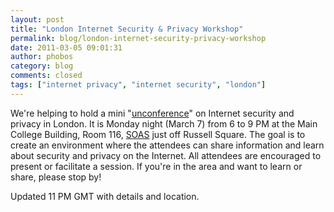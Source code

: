 ```yaml
---
layout: post
title: "London Internet Security & Privacy Workshop"
permalink: blog/london-internet-security-privacy-workshop
date: 2011-03-05 09:01:31
author: phobos
category: blog
comments: closed
tags: ["internet privacy", "internet security", "london"]
---
```


We're helping to hold a mini "[unconference](https://secure.wikimedia.org/wikipedia/en/wiki/BarCamp)" on Internet security and privacy in London. It is Monday night (March 7) from 6 to 9 PM at the Main College Building, Room 116, [SOAS](http://www.soas.ac.uk/) just off Russell Square. The goal is to create an environment where the attendees can share information and learn about security and privacy on the Internet. All attendees are encouraged to present or facilitate a session. If you're in the area and want to learn or share, please stop by!

Updated 11 PM GMT with details and location.
